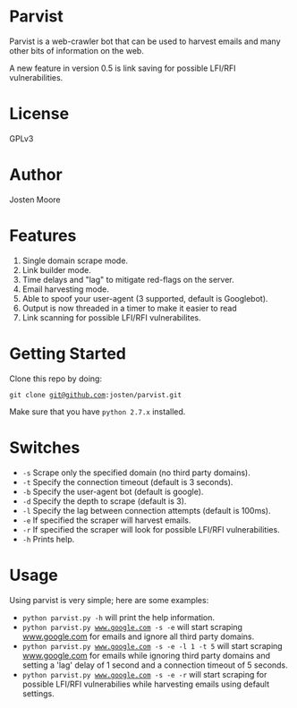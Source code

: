 Parvist
=======
Parvist is a web-crawler bot that can be used to harvest emails and many other bits of information on the web.

A new feature in version 0.5 is link saving for possible LFI/RFI vulnerabilities.

License
=======
GPLv3

Author
======
Josten Moore

Features
========

1. Single domain scrape mode.
2. Link builder mode.
3. Time delays and "lag" to mitigate red-flags on the server.
4. Email harvesting mode.
5. Able to spoof your user-agent (3 supported, default is Googlebot).
6. Output is now threaded in a timer to make it easier to read
7. Link scanning for possible LFI/RFI vulnerabilites.

Getting Started
===============

Clone this repo by doing:

<code>git clone git@github.com:josten/parvist.git</code>

Make sure that you have <code>python 2.7.x</code> installed.

Switches
========

* <code>-s</code> Scrape only the specified domain (no third party domains).
* <code>-t</code> Specify the connection timeout (default is 3 seconds).
* <code>-b</code> Specify the user-agent bot (default is google).
* <code>-d</code> Specify the depth to scrape (default is 3).
* <code>-l</code> Specify the lag between connection attempts (default is 100ms).
* <code>-e</code> If specified the scraper will harvest emails.
* <code>-r</code> If specified the scraper will look for possible LFI/RFI vulnerabilities.
* <code>-h</code> Prints help.

Usage
=====

Using parvist is very simple; here are some examples:

* <code>python parvist.py -h</code> will print the help information.
* <code>python parvist.py www.google.com -s -e</code> will start scraping www.google.com for emails and ignore all third party domains.
* <code>python parvist.py www.google.com -s -e -l 1 -t 5</code> will start scraping www.google.com for emails while ignoring third party domains and setting a 'lag' delay of 1 second and a connection timeout of 5 seconds.
* <code>python parvist.py www.google.com -s -e -r</code> will start scraping for possible LFI/RFI vulnerabilies while harvesting emails using default settings.
